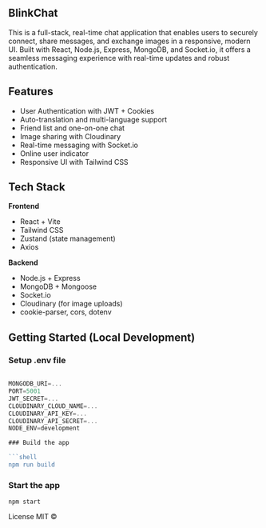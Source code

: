## BlinkChat

This is a full-stack, real-time chat application that enables users to securely connect, share messages, and exchange images in a responsive, modern UI. Built with React, Node.js, Express, MongoDB, and Socket.io, it offers a seamless messaging experience with real-time updates and robust authentication.

## Features

- User Authentication with JWT + Cookies
- Auto-translation and multi-language support  
- Friend list and one-on-one chat  
- Image sharing with Cloudinary  
- Real-time messaging with Socket.io  
- Online user indicator  
- Responsive UI with Tailwind CSS  

## Tech Stack

**Frontend**
- React + Vite
- Tailwind CSS
- Zustand (state management)
- Axios

**Backend**
- Node.js + Express
- MongoDB + Mongoose
- Socket.io
- Cloudinary (for image uploads)
- cookie-parser, cors, dotenv


## Getting Started (Local Development)

### Setup .env file
```js

MONGODB_URI=...
PORT=5001
JWT_SECRET=...
CLOUDINARY_CLOUD_NAME=...
CLOUDINARY_API_KEY=...
CLOUDINARY_API_SECRET=...
NODE_ENV=development

### Build the app

```shell
npm run build
```

### Start the app

```shell
npm start
```


License
MIT © 
